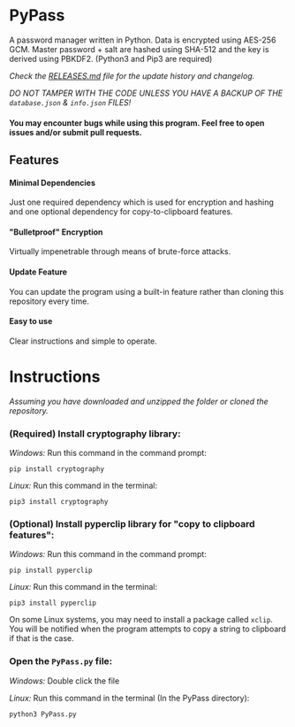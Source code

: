 # PyPass
A password manager written in Python. Data is encrypted using AES-256 GCM. Master password + salt are hashed using SHA-512 and the key is derived using PBKDF2. (Python3 and Pip3 are required)

*Check the [RELEASES.md](https://github.com/BetaLost/PyPass/blob/master/RELEASES.md) file for the update history and changelog.*

*DO NOT TAMPER WITH THE CODE UNLESS YOU HAVE A BACKUP OF THE `database.json` & `info.json` FILES!*

#### You may encounter bugs while using this program. Feel free to open issues and/or submit pull requests.

## Features
  #### Minimal Dependencies
  Just one required dependency which is used for encryption and hashing and one optional dependency for copy-to-clipboard features.
  
  #### "Bulletproof" Encryption
  Virtually impenetrable through means of brute-force attacks.
  
  #### Update Feature
  You can update the program using a built-in feature rather than cloning this repository every time.
  
  #### Easy to use
  Clear instructions and simple to operate.

# Instructions
_Assuming you have downloaded and unzipped the folder or cloned the repository._

 ### (Required) Install cryptography library:
 _Windows:_ Run this command in the command prompt: 
 ```
 pip install cryptography
 ```
 _Linux:_ Run this command in the terminal: 
 ```
 pip3 install cryptography
 ```
 ### (Optional) Install pyperclip library for "copy to clipboard features":
 _Windows:_ Run this command in the command prompt: 
 ```
 pip install pyperclip
 ```
 _Linux:_ Run this command in the terminal: 
 ```
 pip3 install pyperclip
 ```
 On some Linux systems, you may need to install a package called `xclip`. You will be notified when the program attempts to copy a string to clipboard if that is the case.
 
 ### Open the `PyPass.py` file:
 _Windows:_ Double click the file
  
 _Linux:_ Run this command in the terminal (In the PyPass directory): 
 ```
 python3 PyPass.py
 ```
